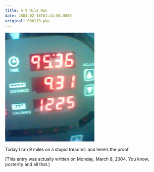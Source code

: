 ```yaml
---
title: A 9 Mile Run
date: 2004-02-16T01:43:00.000Z
original: 000138.php
---
```


<p class="polaroid" style="--deg: -2deg"><img src="./9milerun.jpg" /></p>
Today I ran 9 miles on a stupid treadmill and here’s the proof.

[This entry was actually written on Monday, March 8, 2004. You know, posterity and all that.]










